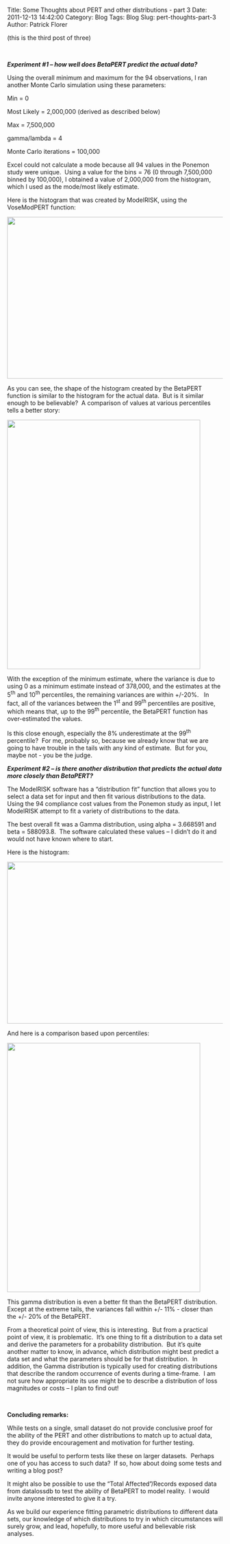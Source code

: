 Title: Some Thoughts about PERT and other distributions - part 3
Date: 2011-12-13 14:42:00
Category: Blog
Tags: Blog
Slug: pert-thoughts-part-3
Author: Patrick Florer

<p><span face="">(this is the third post of three)</span></p>
<p>&nbsp;</p>
<p><strong><em><span face="">Experiment #1 &ndash; how well does BetaPERT predict the actual data?</span></em></strong></p>
<p><span face="">Using the overall minimum and maximum for the 94 observations, I ran another Monte Carlo simulation using these parameters:</span></p>
<p class="rteindent1"><span face="">Min = 0</span></p>
<p class="rteindent1"><span face="">Most Likely = 2,000,000 (derived as described below)</span></p>
<p class="rteindent1"><span face="">Max = 7,500,000</span></p>
<p class="rteindent1"><span face="">gamma/lambda = 4</span></p>
<p class="rteindent1"><span face="">Monte Carlo iterations = 100,000</span></p>
<p><span face="">Excel could not calculate a mode because all 94 values in the Ponemon study were unique.&nbsp; Using a value for the bins = 76 (0 through 7,500,000 binned by 100,000), I obtained a value of 2,000,000 from the histogram, which I used as the mode/most likely estimate.</span></p>
<p><span face="">Here is the histogram that was created by ModelRISK, using the VoseModPERT function: </span></p>
<p><img src="{{ SITEURL }}/images/SIRA%20Blog%202011_11_30_v4%20-%20pt3-graphic1.jpg" style="width: 600px; height: 377px;" /></p>
<p><span face="">As you can see, the shape of the histogram created by the BetaPERT function is similar to the histogram for the actual data.&nbsp; But is it similar enough to be believable?&nbsp; A comparison of values at various percentiles tells a better story:</span></p>
<p><img src="{{ SITEURL }}/images/Pic2.jpg" style="width: 451px; height: 581px;" /></p>
<p><span face="">With the exception of the minimum estimate, where the variance is due to using 0 as a minimum estimate instead of 378,000, and the estimates at the 5<sup>th</sup></span> and 10<sup>th</sup> percentiles, the remaining variances are within +/-20%.&nbsp;&nbsp; In fact, all of the variances between the 1<sup>st</sup> and 99<sup>th</sup> percentiles are positive, which means that, up to the 99<sup>th</sup> percentile, the BetaPERT function has over-estimated the values.</p>
<p><span face="">Is this close enough, especially the 8% underestimate at the 99<sup>th</sup></span> percentile?&nbsp; For me, probably so, because we already know that we are going to have trouble in the tails with any kind of estimate.&nbsp; But for you, maybe not - you be the judge.</p>
<p><strong><em><span face="">Experiment #2 &ndash; is there another distribution that predicts the actual data more closely than BetaPERT?</span></em></strong></p>
<p><span face="">The ModelRISK software has a &ldquo;distribution fit&rdquo; function that allows you to select a data set for input and then fit various distributions to the data.&nbsp; Using the 94 compliance cost values from the Ponemon study as input, I let ModelRISK attempt to fit a variety of distributions to the data.</span></p>
<p><span face="">The best overall fit was a Gamma distribution, using alpha = 3.668591 </span>and beta = 588093.8.&nbsp; The software calculated these values &ndash; I didn&rsquo;t do it and would not have known where to start.</p>
<p><span face="">Here is the histogram:</span></p>
<p><img src="{{ SITEURL }}/images/SIRA%20Blog%202011_11_30_v4%20-%20pt3-graphic3.jpg" style="width: 600px; height: 377px;" /></p>
<p><span face="">And here is a comparison based upon percentiles:</span></p>
<p><img src="{{ SITEURL }}/images/SIRA%20Blog%202011_11_30_v4%20-%20pt3-graphic4.jpg" style="width: 451px; height: 581px;" /></p>
<p><span face="">This gamma distribution is even a better fit than the BetaPERT distribution.&nbsp; Except at the extreme tails, the variances fall within +/- 11% - closer than the +/- 20% of the BetaPERT.</span></p>
<p><span face="">From a theoretical point of view, this is interesting.&nbsp; But from a practical point of view, it is problematic.&nbsp; It&rsquo;s one thing to fit a distribution to a data set and derive the parameters for a probability distribution.&nbsp; But it&rsquo;s quite another matter to know, in advance, which distribution might best predict a data set and what the parameters should be for that distribution.&nbsp; In addition, the Gamma distribution is typically used for creating distributions that describe the random occurrence of events during a time-frame.&nbsp; I am not sure how appropriate its use might be to describe a distribution of loss magnitudes or costs &ndash; I plan to find out!</span></p>
<p>&nbsp;</p>
<p><strong><span face="">Concluding remarks:</span></strong></p>
<p><span face="">While tests on a single, small dataset do not provide conclusive proof for the ability of the PERT and other distributions to match up to actual data, they do provide encouragement and motivation for further testing.</span></p>
<p><span face="">It would be useful to perform tests like these on larger datasets.&nbsp; Perhaps one of you has access to such data?&nbsp; If so, how about doing some tests and writing a blog post?</span></p>
<p><span face="">It might also be possible to use the &ldquo;Total Affected&rdquo;/Records exposed data from datalossdb to test the ability of BetaPERT to model reality.&nbsp; I would invite anyone interested to give it a try.</span></p>
<p><span face="">As we build our experience fitting parametric distributions to different data sets, our knowledge of which distributions to try in which circumstances will surely grow, and lead, hopefully, to more useful and believable risk analyses.</span></p>

